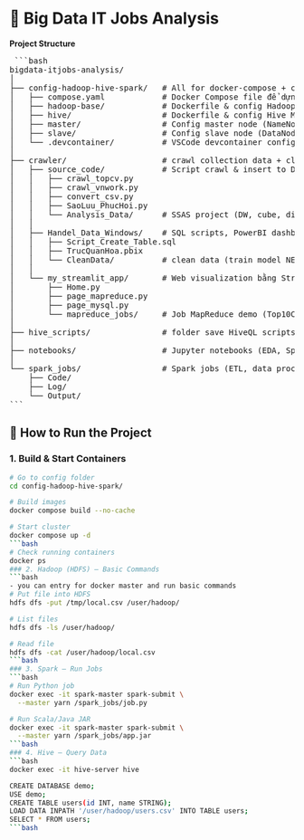 # 🚀 Big Data IT Jobs Analysis
**Project Structure**
<pre> ```bash
bigdata-itjobs-analysis/
│
├── config-hadoop-hive-spark/   # All for docker-compose + config cho Hadoop, Spark, Hive
│   ├── compose.yaml            # Docker Compose file để dựng cluster Big Data
│   ├── hadoop-base/            # Dockerfile & config Hadoop/Spark
│   ├── hive/                   # Dockerfile & config Hive Metastore
│   ├── master/                 # Config master node (NameNode, ResourceManager)
│   ├── slave/                  # Config slave node (DataNode, NodeManager)
│   └── .devcontainer/          # VSCode devcontainer config
│
├── crawler/                    # crawl collection data + clean data for IT jobs (TopCV, VietnamWorks, ...)
│   ├── source_code/            # Script crawl & insert to DB
│   │   ├── crawl_topcv.py
│   │   ├── crawl_vnwork.py
│   │   ├── convert_csv.py
│   │   ├── SaoLuu_PhucHoi.py
│   │   └── Analysis_Data/      # SSAS project (DW, cube, dimensions)
│   │
│   ├── Handel_Data_Windows/    # SQL scripts, PowerBI dashboard, data cleaning scripts
│   │   ├── Script_Create_Table.sql
│   │   ├── TrucQuanHoa.pbix
│   │   └── CleanData/          # clean data (train model NER)
│   │
│   └── my_streamlit_app/       # Web visualization bằng Streamlit
│       ├── Home.py
│       ├── page_mapreduce.py
│       ├── page_mysql.py
│       └── mapreduce_jobs/     # Job MapReduce demo (Top10CV, Lương TB, Kỹ năng...)
│
├── hive_scripts/               # folder save HiveQL scripts
│
├── notebooks/                  # Jupyter notebooks (EDA, Spark SQL test, ML pipeline demo)
│
└── spark_jobs/                 # Spark jobs (ETL, data processing)
    ├── Code/
    ├── Log/
    └── Output/ 
``` </pre>
## 🚀 How to Run the Project

### 1. Build & Start Containers
```bash
# Go to config folder
cd config-hadoop-hive-spark/

# Build images
docker compose build --no-cache

# Start cluster
docker compose up -d
```bash
# Check running containers
docker ps
### 2. Hadoop (HDFS) – Basic Commands
```bash
- you can entry for docker master and run basic commands
# Put file into HDFS
hdfs dfs -put /tmp/local.csv /user/hadoop/

# List files
hdfs dfs -ls /user/hadoop/

# Read file
hdfs dfs -cat /user/hadoop/local.csv
```bash
### 3. Spark – Run Jobs
```bash
# Run Python job
docker exec -it spark-master spark-submit \
  --master yarn /spark_jobs/job.py

# Run Scala/Java JAR
docker exec -it spark-master spark-submit \
  --master yarn /spark_jobs/app.jar
```bash
### 4. Hive – Query Data
```bash
docker exec -it hive-server hive

CREATE DATABASE demo;
USE demo;
CREATE TABLE users(id INT, name STRING);
LOAD DATA INPATH '/user/hadoop/users.csv' INTO TABLE users;
SELECT * FROM users;
```bash
